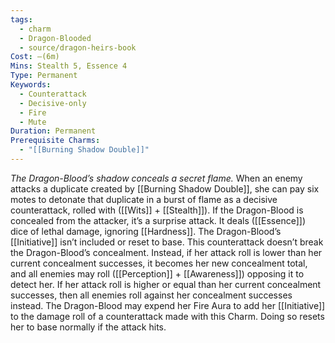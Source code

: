```yaml
---
tags:
  - charm
  - Dragon-Blooded
  - source/dragon-heirs-book
Cost: —(6m)
Mins: Stealth 5, Essence 4
Type: Permanent
Keywords:
  - Counterattack
  - Decisive-only
  - Fire
  - Mute
Duration: Permanent
Prerequisite Charms:
  - "[[Burning Shadow Double]]"
---
```

*The Dragon-Blood’s shadow conceals a secret flame.*
When an enemy attacks a duplicate created by [[Burning Shadow Double]], she can pay six motes to detonate that duplicate in a burst of flame as a decisive counterattack, rolled with ([[Wits]] + [[Stealth]]). If the Dragon-Blood is concealed from the attacker, it’s a surprise attack. It deals ([[Essence]]) dice of lethal damage, ignoring [[Hardness]]. The Dragon-Blood’s [[Initiative]] isn’t included or reset to base.
This counterattack doesn’t break the Dragon-Blood’s concealment. Instead, if her attack roll is lower than her current concealment successes, it becomes her new concealment total, and all enemies may roll ([[Perception]] + [[Awareness]]) opposing it to detect her. If her attack roll is higher or equal than her current concealment successes, then all enemies roll against her concealment successes instead.
The Dragon-Blood may expend her Fire Aura to add her [[Initiative]] to the damage roll of a counterattack made with this Charm. Doing so resets her to base normally if the attack hits.
